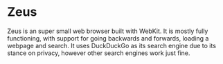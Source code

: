 # Zeus
Zeus is an super small web browser built with WebKit. It is mostly fully functioning, with support for going backwards and 
forwards, loading a webpage and search. It uses DuckDuckGo as its search engine due to its stance on privacy, however other 
search engines work just fine.
